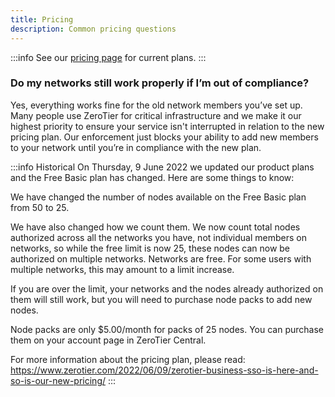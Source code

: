 ```yaml
---
title: Pricing
description: Common pricing questions
---
```


:::info
See our [pricing page](https://www.zerotier.com/pricing/) for current plans.
:::

### Do my networks still work properly if I’m out of compliance?

Yes, everything works fine for the old network members you’ve set up. Many people use ZeroTier for critical infrastructure and we make it our highest priority to ensure your service isn't interrupted in relation to the new pricing plan. Our enforcement just blocks your ability to add new members to your network until you’re in compliance with the new plan.

:::info Historical
On Thursday, 9 June 2022 we updated our product plans and the Free Basic plan has changed. Here are some things to know:

We have changed the number of nodes available on the Free Basic plan from 50 to 25.

We have also changed how we count them. We now count total nodes authorized across all the networks you have, not individual members on networks, so while the free limit is now 25, these nodes can now be authorized on multiple networks. Networks are free. For some users with multiple networks, this may amount to a limit increase.

If you are over the limit, your networks and the nodes already authorized on them will still work, but you will need to purchase node packs to add new nodes.

Node packs are only $5.00/month for packs of 25 nodes. You can purchase them on your account page in ZeroTier Central.

For more information about the pricing plan, please read:  <https://www.zerotier.com/2022/06/09/zerotier-business-sso-is-here-and-so-is-our-new-pricing/>
:::
